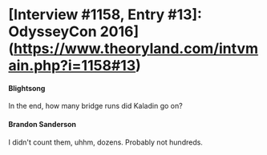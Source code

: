 # [Interview #1158, Entry #13]: OdysseyCon 2016](https://www.theoryland.com/intvmain.php?i=1158#13)

#### Blightsong

In the end, how many bridge runs did Kaladin go on?

#### Brandon Sanderson

I didn't count them, uhhm, dozens. Probably not hundreds.

